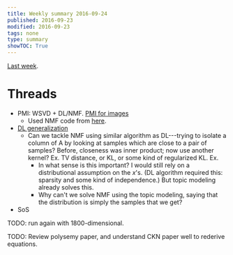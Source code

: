 ```yaml
---
title: Weekly summary 2016-09-24
published: 2016-09-23
modified: 2016-09-23
tags: none
type: summary
showTOC: True
---
```


[Last week](2016-09-17.html).

# Threads

* PMI: WSVD + DL/NMF. [PMI for images](/posts/tcs/machine_learning/neural_nets/pmi_images.html)
	* Used NMF code from [here](http://www.ee.columbia.edu/~grindlay/code.html).
* [DL generalization](/posts/tcs/machine_learning/matrices/DL_generalization.html)
	* Can we tackle NMF using similar algorithm as DL---trying to isolate a column of A by looking at samples which are close to a pair of samples? Before, closeness was inner product; now use another kernel? Ex. TV distance, or KL, or some kind of regularized KL. Ex. 
		* In what sense is this important? I would still rely on a distributional assumption on the $x$'s. (DL algorithm required this: sparsity and some kind of independence.) But topic modeling already solves this.
		* Why can't we solve NMF using the topic modeling, saying that the distribution is simply the samples that we get?
* SoS

TODO: run again with 1800-dimensional.

TODO: Review polysemy paper, and understand CKN paper well to rederive equations.
